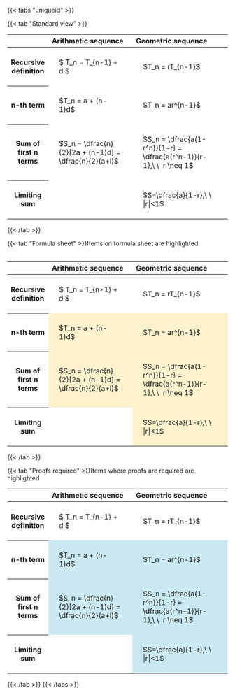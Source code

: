 ---
---

{{< tabs "uniqueid" >}}

{{< tab "Standard view" >}}
<style type="text/css">
#T_cc6f3 th.col_heading {
  text-align: left;
  font-size: 1em;
}
#T_cc6f3 td {
  text-align: left;
  font-size: 1em;
  padding: 1.5em;
}
#T_cc6f3_row0_col0, #T_cc6f3_row0_col1, #T_cc6f3_row1_col0, #T_cc6f3_row1_col1, #T_cc6f3_row2_col0, #T_cc6f3_row2_col1, #T_cc6f3_row3_col0, #T_cc6f3_row3_col1 {
  width: 400px;
  white-space: pre-wrap;
}
</style>
<table id="T_cc6f3">
  <thead>
    <tr>
      <th class="blank level0" >&nbsp;</th>
      <th id="T_cc6f3_level0_col0" class="col_heading level0 col0" >Arithmetic sequence</th>
      <th id="T_cc6f3_level0_col1" class="col_heading level0 col1" >Geometric sequence</th>
    </tr>
  </thead>
  <tbody>
    <tr>
      <th id="T_cc6f3_level0_row0" class="row_heading level0 row0" >Recursive definition</th>
      <td id="T_cc6f3_row0_col0" class="data row0 col0" >$ T_n = T_{n-1} + d $</td>
      <td id="T_cc6f3_row0_col1" class="data row0 col1" >$T_n = rT_{n-1}$</td>
    </tr>
    <tr>
      <th id="T_cc6f3_level0_row1" class="row_heading level0 row1" >n-th term</th>
      <td id="T_cc6f3_row1_col0" class="data row1 col0" >$T_n = a + (n-1)d$</td>
      <td id="T_cc6f3_row1_col1" class="data row1 col1" >$T_n = ar^{n-1}$</td>
    </tr>
    <tr>
      <th id="T_cc6f3_level0_row2" class="row_heading level0 row2" >Sum of first n terms</th>
      <td id="T_cc6f3_row2_col0" class="data row2 col0" >$S_n = \dfrac{n}{2}[2a + (n-1)d] = \dfrac{n}{2}(a+l)$</td>
      <td id="T_cc6f3_row2_col1" class="data row2 col1" >$S_n = \dfrac{a(1-r^n)}{1-r} = \dfrac{a(r^n-1)}{r-1},\ \  r \neq 1$</td>
    </tr>
    <tr>
      <th id="T_cc6f3_level0_row3" class="row_heading level0 row3" >Limiting sum</th>
      <td id="T_cc6f3_row3_col0" class="data row3 col0" ></td>
      <td id="T_cc6f3_row3_col1" class="data row3 col1" >$S=\dfrac{a}{1-r},\ \ |r|<1$</td>
    </tr>
  </tbody>
</table>
{{< /tab >}}

{{< tab "Formula sheet" >}}Items on formula sheet are highlighted
<br><br><style type="text/css">
#T_4410b th.col_heading {
  text-align: left;
  font-size: 1em;
}
#T_4410b td {
  text-align: left;
  font-size: 1em;
  padding: 1.5em;
}
#T_4410b_row0_col0, #T_4410b_row0_col1, #T_4410b_row3_col0 {
  width: 400px;
  white-space: pre-wrap;
}
#T_4410b_row1_col0, #T_4410b_row1_col1, #T_4410b_row2_col0, #T_4410b_row2_col1, #T_4410b_row3_col1 {
  width: 400px;
  background-color: rgba(255,194,10, 0.2);
  white-space: pre-wrap;
}
</style>
<table id="T_4410b">
  <thead>
    <tr>
      <th class="blank level0" >&nbsp;</th>
      <th id="T_4410b_level0_col0" class="col_heading level0 col0" >Arithmetic sequence</th>
      <th id="T_4410b_level0_col1" class="col_heading level0 col1" >Geometric sequence</th>
    </tr>
  </thead>
  <tbody>
    <tr>
      <th id="T_4410b_level0_row0" class="row_heading level0 row0" >Recursive definition</th>
      <td id="T_4410b_row0_col0" class="data row0 col0" >$ T_n = T_{n-1} + d $</td>
      <td id="T_4410b_row0_col1" class="data row0 col1" >$T_n = rT_{n-1}$</td>
    </tr>
    <tr>
      <th id="T_4410b_level0_row1" class="row_heading level0 row1" >n-th term</th>
      <td id="T_4410b_row1_col0" class="data row1 col0" >$T_n = a + (n-1)d$</td>
      <td id="T_4410b_row1_col1" class="data row1 col1" >$T_n = ar^{n-1}$</td>
    </tr>
    <tr>
      <th id="T_4410b_level0_row2" class="row_heading level0 row2" >Sum of first n terms</th>
      <td id="T_4410b_row2_col0" class="data row2 col0" >$S_n = \dfrac{n}{2}[2a + (n-1)d] = \dfrac{n}{2}(a+l)$</td>
      <td id="T_4410b_row2_col1" class="data row2 col1" >$S_n = \dfrac{a(1-r^n)}{1-r} = \dfrac{a(r^n-1)}{r-1},\ \  r \neq 1$</td>
    </tr>
    <tr>
      <th id="T_4410b_level0_row3" class="row_heading level0 row3" >Limiting sum</th>
      <td id="T_4410b_row3_col0" class="data row3 col0" ></td>
      <td id="T_4410b_row3_col1" class="data row3 col1" >$S=\dfrac{a}{1-r},\ \ |r|<1$</td>
    </tr>
  </tbody>
</table>
{{< /tab >}}

{{< tab "Proofs required" >}}Items where proofs are required are highlighted
<br>
<style type="text/css">
#T_4c5dd th.col_heading {
  text-align: left;
  font-size: 1em;
}
#T_4c5dd td {
  text-align: left;
  font-size: 1em;
  padding: 1.5em;
}
#T_4c5dd_row0_col0, #T_4c5dd_row0_col1, #T_4c5dd_row3_col0 {
  width: 400px;
  white-space: pre-wrap;
}
#T_4c5dd_row1_col0, #T_4c5dd_row1_col1, #T_4c5dd_row2_col0, #T_4c5dd_row2_col1, #T_4c5dd_row3_col1 {
  width: 400px;
  background-color: rgba(0,150,200, 0.2);
  white-space: pre-wrap;
}
</style>
<table id="T_4c5dd">
  <thead>
    <tr>
      <th class="blank level0" >&nbsp;</th>
      <th id="T_4c5dd_level0_col0" class="col_heading level0 col0" >Arithmetic sequence</th>
      <th id="T_4c5dd_level0_col1" class="col_heading level0 col1" >Geometric sequence</th>
    </tr>
  </thead>
  <tbody>
    <tr>
      <th id="T_4c5dd_level0_row0" class="row_heading level0 row0" >Recursive definition</th>
      <td id="T_4c5dd_row0_col0" class="data row0 col0" >$ T_n = T_{n-1} + d $</td>
      <td id="T_4c5dd_row0_col1" class="data row0 col1" >$T_n = rT_{n-1}$</td>
    </tr>
    <tr>
      <th id="T_4c5dd_level0_row1" class="row_heading level0 row1" >n-th term</th>
      <td id="T_4c5dd_row1_col0" class="data row1 col0" >$T_n = a + (n-1)d$</td>
      <td id="T_4c5dd_row1_col1" class="data row1 col1" >$T_n = ar^{n-1}$</td>
    </tr>
    <tr>
      <th id="T_4c5dd_level0_row2" class="row_heading level0 row2" >Sum of first n terms</th>
      <td id="T_4c5dd_row2_col0" class="data row2 col0" >$S_n = \dfrac{n}{2}[2a + (n-1)d] = \dfrac{n}{2}(a+l)$</td>
      <td id="T_4c5dd_row2_col1" class="data row2 col1" >$S_n = \dfrac{a(1-r^n)}{1-r} = \dfrac{a(r^n-1)}{r-1},\ \  r \neq 1$</td>
    </tr>
    <tr>
      <th id="T_4c5dd_level0_row3" class="row_heading level0 row3" >Limiting sum</th>
      <td id="T_4c5dd_row3_col0" class="data row3 col0" ></td>
      <td id="T_4c5dd_row3_col1" class="data row3 col1" >$S=\dfrac{a}{1-r},\ \ |r|<1$</td>
    </tr>
  </tbody>
</table>
{{< /tab >}}
{{< /tabs >}}